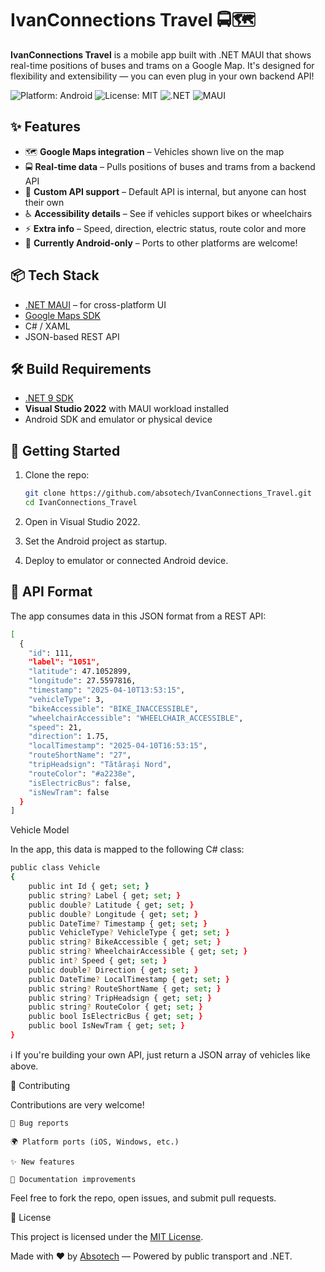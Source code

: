 # IvanConnections Travel 🚍🗺️

**IvanConnections Travel** is a mobile app built with .NET MAUI that shows real-time positions of buses and trams on a Google Map. It's designed for flexibility and extensibility — you can even plug in your own backend API!

![Platform: Android](https://img.shields.io/badge/platform-Android-green)
![License: MIT](https://img.shields.io/badge/license-MIT-blue)
![.NET](https://img.shields.io/badge/.NET-9.0-blueviolet)
![MAUI](https://img.shields.io/badge/built%20with-.NET%20MAUI-512BD4)

## ✨ Features

- 🗺️ **Google Maps integration** – Vehicles shown live on the map
- 🚍 **Real-time data** – Pulls positions of buses and trams from a backend API
- 🔌 **Custom API support** – Default API is internal, but anyone can host their own
- ♿ **Accessibility details** – See if vehicles support bikes or wheelchairs
- ⚡ **Extra info** – Speed, direction, electric status, route color and more
- 📱 **Currently Android-only** – Ports to other platforms are welcome!

## 📦 Tech Stack

- [.NET MAUI](https://learn.microsoft.com/en-us/dotnet/maui/) – for cross-platform UI
- [Google Maps SDK](https://developers.google.com/maps/documentation)
- C# / XAML
- JSON-based REST API

## 🛠️ Build Requirements

- [.NET 9 SDK](https://dotnet.microsoft.com/en-us/download/dotnet/9.0)
- **Visual Studio 2022** with MAUI workload installed
- Android SDK and emulator or physical device

## 🚀 Getting Started

1. Clone the repo:
   ```bash
   git clone https://github.com/absotech/IvanConnections_Travel.git
   cd IvanConnections_Travel
2. Open in Visual Studio 2022.

3. Set the Android project as startup.

4. Deploy to emulator or connected Android device.
## 🧩 API Format

The app consumes data in this JSON format from a REST API:
```bash
[
  {
    "id": 111,
    "label": "1051",
    "latitude": 47.1052899,
    "longitude": 27.5597816,
    "timestamp": "2025-04-10T13:53:15",
    "vehicleType": 3,
    "bikeAccessible": "BIKE_INACCESSIBLE",
    "wheelchairAccessible": "WHEELCHAIR_ACCESSIBLE",
    "speed": 21,
    "direction": 1.75,
    "localTimestamp": "2025-04-10T16:53:15",
    "routeShortName": "27",
    "tripHeadsign": "Tătărași Nord",
    "routeColor": "#a2238e",
    "isElectricBus": false,
    "isNewTram": false
  }
]
```
Vehicle Model

In the app, this data is mapped to the following C# class:
```bash
public class Vehicle
{
    public int Id { get; set; }
    public string? Label { get; set; }
    public double? Latitude { get; set; }
    public double? Longitude { get; set; }
    public DateTime? Timestamp { get; set; }
    public VehicleType? VehicleType { get; set; }
    public string? BikeAccessible { get; set; }
    public string? WheelchairAccessible { get; set; }
    public int? Speed { get; set; }
    public double? Direction { get; set; }
    public DateTime? LocalTimestamp { get; set; }
    public string? RouteShortName { get; set; }
    public string? TripHeadsign { get; set; }
    public string? RouteColor { get; set; }
    public bool IsElectricBus { get; set; }
    public bool IsNewTram { get; set; }
}
```
ℹ️ If you're building your own API, just return a JSON array of vehicles like above.

🤝 Contributing

Contributions are very welcome!

    🐛 Bug reports

    🌍 Platform ports (iOS, Windows, etc.)

    ✨ New features

    📄 Documentation improvements

Feel free to fork the repo, open issues, and submit pull requests.

📄 License

This project is licensed under the [MIT License](https://opensource.org/license/mit).

Made with ❤️ by [Absotech](https://github.com/absotech) — Powered by public transport and .NET.
